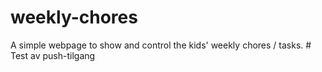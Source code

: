 # weekly-chores
A simple webpage to show and control the kids' weekly chores / tasks.
#   T e s t   a v   p u s h - t i l g a n g  
 